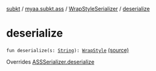[subkt](../../index.md) / [myaa.subkt.ass](../index.md) / [WrapStyleSerializer](index.md) / [deserialize](./deserialize.md)

# deserialize

`fun deserialize(s: `[`String`](https://kotlinlang.org/api/latest/jvm/stdlib/kotlin/-string/index.html)`): `[`WrapStyle`](../-wrap-style/index.md) [(source)](https://github.com/Myaamori/SubKt/blob/0.1.19/src/main/kotlin/myaa/subkt/ass/parser.kt#L748)

Overrides [ASSSerializer.deserialize](../-a-s-s-serializer/deserialize.md)

